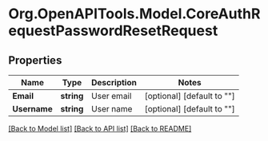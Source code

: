 # Org.OpenAPITools.Model.CoreAuthRequestPasswordResetRequest

## Properties

Name | Type | Description | Notes
------------ | ------------- | ------------- | -------------
**Email** | **string** | User email | [optional] [default to ""]
**Username** | **string** | User name | [optional] [default to ""]

[[Back to Model list]](../README.md#documentation-for-models) [[Back to API list]](../README.md#documentation-for-api-endpoints) [[Back to README]](../README.md)


